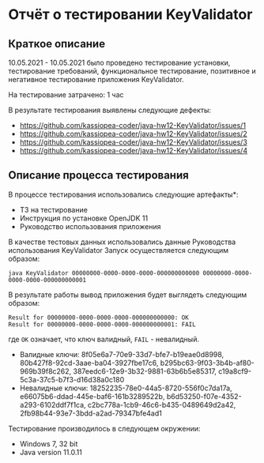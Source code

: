 # Отчёт о тестировании KeyValidator
## Краткое описание

10.05.2021 - 10.05.2021 было проведено тестирование установки, тестирование требований, функциональное тестирование, позитивное и негативное тестирование приложения KeyValidator.

На тестирование затрачено: 1 час

В результате тестирования выявлены следующие дефекты:
* https://github.com/kassiopea-coder/java-hw12-KeyValidator/issues/1
* https://github.com/kassiopea-coder/java-hw12-KeyValidator/issues/2
* https://github.com/kassiopea-coder/java-hw12-KeyValidator/issues/3
* https://github.com/kassiopea-coder/java-hw12-KeyValidator/issues/4

## Описание процесса тестирования

В процессе тестирования использовались следующие артефакты*:
* ТЗ на тестирование
* Инструкция по установке OpenJDK 11
* Руководство использования приложения



В качестве тестовых данных использовались данные Руководства использования KeyValidator
Запуск осуществляется следующим образом:
```shell script
java KeyValidator 00000000-0000-0000-0000-000000000000 00000000-0000-0000-0000-000000000001
```
В результате работы вывод приложения будет выглядеть следующим образом:
```shell script
Result for 00000000-0000-0000-0000-000000000000: OK
Result for 00000000-0000-0000-0000-000000000001: FAIL
```
где `OK` означает, что ключ валидный, `FAIL` - невалидный.

* Валидные ключи: 8f05e6a7-70e9-33d7-bfe7-b19eae0d8998, 80b427f8-92cd-3aae-ba04-3927fbe17c6, b295bc63-9f03-3b4b-af80-969b39f8c262, 387eedc6-12e9-3b32-9881-63b6b5e85317, c19a8cf9-5c3a-37c5-b7f3-d16d38a0c180
* Невалидные ключи: 18252235-78e0-44a5-8720-556f0c7da17a, e66075b6-ddad-445e-baf6-161b3289522b, b6d53250-f07e-4352-a293-6102ddf7f1ca, c2bc778a-1cb9-46c6-b435-0489649d2a42, 2fb98b44-93e7-3bdd-a2ad-79347bfe4ad1

Тестирование производилось в следующем окружении:
*  Windows 7, 32 bit
*  Java version 11.0.11

